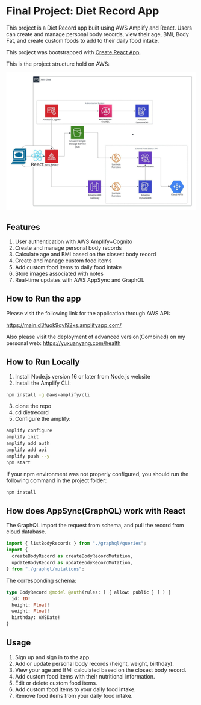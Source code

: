 # Final Project: Diet Record App
This project is a Diet Record app built using AWS Amplify and React. Users can create and manage personal body records, view their age, BMI, Body Fat, and create custom foods to add to their daily food intake.

This project was bootstrapped with [Create React App](https://github.com/facebook/create-react-app).

This is the project structure hold on AWS:

![](./figure.jpeg)

## Features
1. User authentication with AWS Amplify+Cognito
2. Create and manage personal body records
3. Calculate age and BMI based on the closest body record
4. Create and manage custom food items
5. Add custom food items to daily food intake
6. Store images associated with notes
7. Real-time updates with AWS AppSync and GraphQL

## How to Run the app
Please visit the following link for the application through AWS API:

https://main.d3fuok9qvl92xs.amplifyapp.com/

Also please visit the deployment of advanced version(Combined) on my personal web:
https://yuxuanyang.com/health

## How to Run Locally

1. Install Node.js version 16 or later from Node.js website
2. Install the Amplify CLI:
```sh
npm install -g @aws-amplify/cli
```
3. clone the repo
4. cd dietrecord
5. Configure the amplify:
```sh
amplify configure
amplify init
amplify add auth
amplify add api
amplify push --y
npm start
```

If your npm environment was not properly configured, you should run the following command in the project folder:
```sh
npm install
```

## How does AppSync(GraphQL) work with React

The GraphQL import the request from schema, and pull the record from cloud database.

```js
import { listBodyRecords } from "./graphql/queries";
import {
  createBodyRecord as createBodyRecordMutation,
  updateBodyRecord as updateBodyRecordMutation,
} from "./graphql/mutations";
```

The corresponding schema:
```graphql
type BodyRecord @model @auth(rules: [ { allow: public } ] ) {
  id: ID!
  height: Float!
  weight: Float!
  birthday: AWSDate!
}
```

## Usage
1. Sign up and sign in to the app.
2. Add or update personal body records (height, weight, birthday).
3. View your age and BMI calculated based on the closest body record.
4. Add custom food items with their nutritional information.
5. Edit or delete custom food items.
6. Add custom food items to your daily food intake.
7. Remove food items from your daily food intake.


